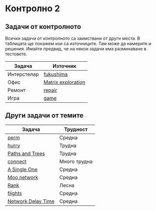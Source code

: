 # Контролно 2

## Задачи от контролното

Всички задачи от контролното са заимствани от други места. В таблицата ще покажем кои са източниците. Там може да намерите и решения. Имайте предвид, че на някои задачи има разминаване в тестовете.

| Задача | Източник |
| ----- | ----- |
| Интерстелар | [fukushima](https://arena.olimpiici.com/#/catalog/219/problem/100551) |
| Офис | [Matrix exploration](https://csacademy.com/contest/archive/task/matrix_exploration/) |
| Ремонт | [repair](https://arena.olimpiici.com/#/catalog/271/problem/100774) |
| Игра | [game](https://arena.olimpiici.com/#/catalog/187/problem/100447) |

## Други задачи от темите

| Задача | Трудност |
| ----- | ----- |
| [perm](https://arena.olimpiici.com/#/catalog/230/problem/100610) | Средна |
| [hurry](https://codeit.bg/season11/bul/contest_files/download/84903) | Трудна |
| [Paths and Trees](https://codeforces.com/problemset/problem/545/E) | Трудна |
| [connect](https://arena.olimpiici.com/#/catalog/761/problem/101976) | Много трудна |
| [A Single One](https://csacademy.com/contest/archive/task/a-single-one/) | Средна |
| [Moo network](http://www.usaco.org/index.php?page=viewproblem2&cpid=669) | Средна |
| [Rank](https://dmoj.ca/problem/acsl1p4) | Лесна |
| [flights](https://arena.olimpiici.com/#/catalog/368/problem) | Средна |
| [Network Delay Time](https://leetcode.com/problems/network-delay-time/) | Средна |
